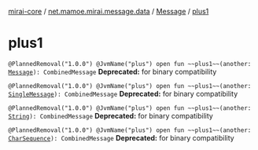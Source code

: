 [mirai-core](../../index.md) / [net.mamoe.mirai.message.data](../index.md) / [Message](index.md) / [plus1](./plus1.md)

# plus1

`@PlannedRemoval("1.0.0") @JvmName("plus") open fun ~~plus1~~(another: `[`Message`](index.md)`): CombinedMessage`
**Deprecated:** for binary compatibility


`@PlannedRemoval("1.0.0") @JvmName("plus") open fun ~~plus1~~(another: `[`SingleMessage`](../-single-message/index.md)`): CombinedMessage`
**Deprecated:** for binary compatibility


`@PlannedRemoval("1.0.0") @JvmName("plus") open fun ~~plus1~~(another: `[`String`](https://kotlinlang.org/api/latest/jvm/stdlib/kotlin/-string/index.html)`): CombinedMessage`
**Deprecated:** for binary compatibility


`@PlannedRemoval("1.0.0") @JvmName("plus") open fun ~~plus1~~(another: `[`CharSequence`](https://kotlinlang.org/api/latest/jvm/stdlib/kotlin/-char-sequence/index.html)`): CombinedMessage`
**Deprecated:** for binary compatibility

